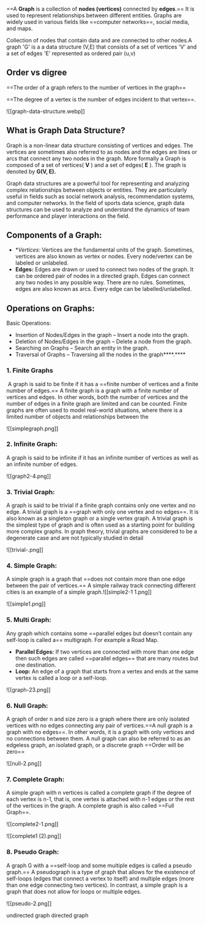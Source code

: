 
==A **Graph** is a collection of **nodes (vertices)** connected by **edges**.== It is used to represent relationships between different entities. Graphs are widely used in various fields like ==computer networks==, social media, and maps.

Collection of nodes that contain data and are connected to other nodes.A graph 'G'  is  a a data structure (V,E) that consists of a set of vertices 'V' and a set of edges 'E' represented as ordered pair (u,v)
## Order vs digree

==The order of a graph refers to the number of vertices in the graph==

==The degree of a vertex is the number of edges incident to that vertex==.

![[graph-data-structure.webp]]


## What is Graph Data Structure?

Graph is a non-linear data structure consisting of vertices and edges. The vertices are sometimes also referred to as nodes and the edges are lines or arcs that connect any two nodes in the graph. More formally a Graph is composed of a set of vertices( **V** ) and a set of edges( **E** ). The graph is denoted by **G(V, E).**

Graph data structures are a powerful tool for representing and analyzing complex relationships between objects or entities. They are particularly useful in fields such as social network analysis, recommendation systems, and computer networks. In the field of sports data science, graph data structures can be used to analyze and understand the dynamics of team performance and player interactions on the field.

## Components of a Graph:

- **Vertices:* Vertices are the fundamental units of the graph. Sometimes, vertices are also known as vertex or nodes. Every node/vertex can be labeled or unlabeled.
- **Edges:** Edges are drawn or used to connect two nodes of the graph. It can be ordered pair of nodes in a directed graph. Edges can connect any two nodes in any possible way. There are no rules. Sometimes, edges are also known as arcs. Every edge can be labelled/unlabelled.

## Operations on Graphs:

Basic Operations:

- Insertion of Nodes/Edges in the graph – Insert a node into the graph.
- Deletion of Nodes/Edges in the graph – Delete a node from the graph.
- Searching on Graphs – Search an entity in the graph.
- Traversal of Graphs – Traversing all the nodes in the graph****.****

### **1. Finite Graphs**

 A graph is said to be finite if it has a ==finite number of vertices and a finite number of edges.== A finite graph is a graph with a finite number of vertices and edges. In other words, both the number of vertices and the number of edges in a finite graph are limited and can be counted. Finite graphs are often used to model real-world situations, where there is a limited number of objects and relationships between the
 
![[simplegraph.png]]

### 2. Infinite Graph:

A graph is said to be infinite if it has an infinite number of vertices as well as an infinite number of edges.

![[graph2-4.png]]
### **3. Trivial Graph:**

A graph is said to be trivial if a finite graph contains only one vertex and no edge. A trivial graph is a ==graph with only one vertex and no edges==. It is also known as a singleton graph or a single vertex graph. A trivial graph is the simplest type of graph and is often used as a starting point for building more complex graphs. In graph theory, trivial graphs are considered to be a degenerate case and are not typically studied in detail

![[trivial-.png]]


### **4. Simple Graph:**

A simple graph is a graph that ==does not contain more than one edge between the pair of vertices.== A simple railway track connecting different cities is an example of a simple graph.![[simple2-1 1.png]]

![[simple1.png]]

### **5. Multi Graph:**

Any graph which contains some ==parallel edges but doesn’t contain any self-loop is called a== multigraph. For example a Road Map. 

- **Parallel Edges:** If two vertices are connected with more than one edge then such edges are called ==parallel edges== that are many routes but one destination.
- ****Loop:**** An edge of a graph that starts from a vertex and ends at the same vertex is called a loop or a self-loop.

![[graph-23.png]]



### **6. Null Graph:**

A graph of order n and size zero is a graph where there are only isolated vertices with no edges connecting any pair of vertices.==A null graph is a graph with no edges==. In other words, it is a graph with only vertices and no connections between them. A null graph can also be referred to as an edgeless graph, an isolated graph, or a discrete graph
==Order will be zero==

![[null-2.png]]
### **7. Complete Graph:**

A simple graph with n vertices is called a complete graph if the degree of each vertex is n-1, that is, one vertex is attached with n-1 edges or the rest of the vertices in the graph. A complete graph is also called ==Full Graph==.

![[complete2-1.png]]

![[complete1 (2).png]]

### **8. Pseudo Graph:**

A graph G with a ==self-loop and some multiple edges is called a pseudo graph.== A pseudograph is a type of graph that allows for the existence of self-loops (edges that connect a vertex to itself) and multiple edges (more than one edge connecting two vertices). In contrast, a simple graph is a graph that does not allow for loops or multiple edges.

![[pseudo-2.png]]

undirected graph
directed graph

